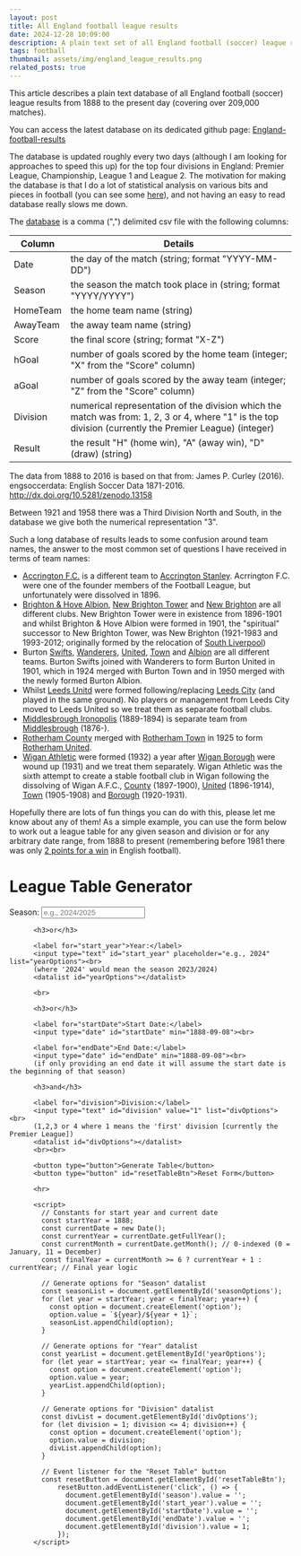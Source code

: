 ```yaml
---
layout: post
title: All England football league results
date: 2024-12-28 10:09:00
description: A plain text set of all England football (soccer) league results from 1888 to present.
tags: football
thumbnail: assets/img/england_league_results.png
related_posts: true
---
```


This article describes a plain text database of all England football (soccer) league results from 1888 to the present day (covering over 209,000 matches).

You can access the latest database on its dedicated github page: [England-football-results](https://github.com/seanelvidge/England-football-results/tree/main)

The database is updated roughly every two days (although I am looking for approaches to speed this up) for the top four divisions in England: Premier League, Championship, League 1 and League 2. The motivation for making the database is that I do a lot of statistical analysis on various bits and pieces in football (you can see some [here](https://seanelvidge.com/blog/tag/football/)), and not having an easy to read database really slows me down.

The [database](https://github.com/seanelvidge/England-football-results/tree/main) is a comma (",") delimited csv file with the following columns:

| Column   | Details                                                                                                                                                 |
| -------- | ------------------------------------------------------------------------------------------------------------------------------------------------------- |
| Date     | the day of the match (string; format "YYYY-MM-DD")                                                                                                      |
| Season   | the season the match took place in (string; format "YYYY/YYYY")                                                                                         |
| HomeTeam | the home team name (string)                                                                                                                             |
| AwayTeam | the away team name (string)                                                                                                                             |
| Score    | the final score (string; format "X-Z")                                                                                                                  |
| hGoal    | number of goals scored by the home team (integer; "X" from the "Score" column)                                                                          |
| aGoal    | number of goals scored by the away team (integer; "Z" from the "Score" column)                                                                          |
| Division | numerical representation of the division which the match was from: 1, 2, 3 or 4, where "1" is the top division (currently the Premier League) (integer) |
| Result   | the result "H" (home win), "A" (away win), "D" (draw) (string)                                                                                          |

The data from 1888 to 2016 is based on that from:
James P. Curley (2016). engsoccerdata: English Soccer Data 1871-2016. http://dx.doi.org/10.5281/zenodo.13158

Between 1921 and 1958 there was a Third Division North and South, in the database we give both the numerical representation "3".

Such a long database of results leads to some confusion around team names, the answer to the most common set of questions I have received in terms of team names:

- [Accrington F.C.](https://en.wikipedia.org/wiki/Accrington_F.C.) is a different team to [Accrington Stanley](https://en.wikipedia.org/wiki/Accrington_Stanley_F.C.). Acrrington F.C. were one of the founder members of the Football League, but unfortunately were dissolved in 1896.
- [Brighton & Hove Albion](https://en.wikipedia.org/wiki/Brighton_%26_Hove_Albion_F.C.), [New Brighton Tower](https://en.wikipedia.org/wiki/New_Brighton_Tower_F.C.) and [New Brighton](https://en.wikipedia.org/wiki/New_Brighton_A.F.C.) are all different clubs. New Brighton Tower were in existence from 1896-1901 and whilst Brighton & Hove Albion were formed in 1901, the "spiritual" successor to New Brighton Tower, was New Brighton (1921-1983 and 1993-2012; originally formed by the relocation of [South Liverpool](<https://en.wikipedia.org/wiki/South_Liverpool_F.C._(1890s)>))
- Burton [Swifts](https://en.wikipedia.org/wiki/Burton_Swifts_F.C.), [Wanderers](https://en.wikipedia.org/wiki/Burton_Wanderers_F.C.), [United](https://en.wikipedia.org/wiki/Burton_United_F.C.), [Town](https://en.wikipedia.org/wiki/Burton_Town_F.C.) and [Albion](https://en.wikipedia.org/wiki/Burton_Albion_F.C.) are all different teams. Burton Swifts joined with Wanderers to form Burton United in 1901, which in 1924 merged with Burton Town and in 1950 merged with the newly formed Burton Albion.
- Whilst [Leeds Unitd](https://en.wikipedia.org/wiki/Leeds_United_F.C.) were formed following/replacing [Leeds City](https://en.wikipedia.org/wiki/Leeds_City_F.C.) (and played in the same ground). No players or management from Leeds City moved to Leeds United so we treat them as separate football clubs.
- [Middlesbrough Ironopolis](https://en.wikipedia.org/wiki/Middlesbrough_Ironopolis_F.C.) (1889-1894) is separate team from [Middlesbrough](https://en.wikipedia.org/wiki/Middlesbrough_F.C.) (1876-).
- [Rotherham County](https://en.wikipedia.org/wiki/Rotherham_County_F.C.) merged with [Rotherham Town](<https://en.wikipedia.org/wiki/Rotherham_Town_F.C._(1899)>) in 1925 to form [Rotherham United](https://en.wikipedia.org/wiki/Rotherham_United_F.C.).
- [Wigan Athletic](https://en.wikipedia.org/wiki/Wigan_Athletic_F.C.) were formed (1932) a year after [Wigan Borough](https://en.wikipedia.org/wiki/Wigan_Borough_F.C.) were wound up (1931) and we treat them separately. Wigan Athletic was the sixth attempt to create a stable football club in Wigan following the dissolving of Wigan A.F.C., [County](https://en.wikipedia.org/wiki/Wigan_County_F.C.) (1897-1900), [United](https://en.wikipedia.org/wiki/Wigan_United_A.F.C.) (1896-1914), [Town](https://en.wikipedia.org/wiki/Wigan_Town_A.F.C.) (1905-1908) and [Borough](https://en.wikipedia.org/wiki/Wigan_Borough_F.C.) (1920-1931).

Hopefully there are lots of fun things you can do with this, please let me know about any of them! As a simple example, you can use the form below to work out a league table for any given season and division or for any arbitrary date range, from 1888 to present (remembering before 1981 there was only [2 points for a win](https://en.wikipedia.org/wiki/Three_points_for_a_win) in English football).

<html lang="en">
<!-- Papa Parse for CSV reading -->
<script src="https://cdnjs.cloudflare.com/ajax/libs/PapaParse/5.4.1/papaparse.min.js"></script>
<!-- Dynamically loading DataTables later -->

<style>
/* Increase padding for DataTables cells */
table.dataTable td,
table.dataTable th {
  padding: 15px; /* adjust as you like */
}
</style>

<h1>League Table Generator</h1>
<form id="leagueForm">
		  <label for="season">Season:</label>
		  <input type="text" id="season" placeholder="e.g., 2024/2025" list="seasonOptions"><br>
		  <datalist id="seasonOptions"></datalist>

    	  <h3>or</h3>

    	  <label for="start_year">Year:</label>
    	  <input type="text" id="start_year" placeholder="e.g., 2024" list="yearOptions"><br>
    	  (where '2024' would mean the season 2023/2024)
    	  <datalist id="yearOptions"></datalist>

    	  <br>

    	  <h3>or</h3>

    	  <label for="startDate">Start Date:</label>
    	  <input type="date" id="startDate" min="1888-09-08"><br>

    	  <label for="endDate">End Date:</label>
    	  <input type="date" id="endDate" min="1888-09-08"><br>
    	  (if only providing an end date it will assume the start date is the beginning of that season)

    	  <h3>and</h3>

    	  <label for="division">Division:</label>
    	  <input type="text" id="division" value="1" list="divOptions"><br>
    	  (1,2,3 or 4 where 1 means the 'first' division [currently the Premier League])
    	  <datalist id="divOptions"></datalist>
    	  <br><br>

    	  <button type="button">Generate Table</button>
    	  <button type="button" id="resetTableBtn">Reset Form</button>

          <hr>

    	  <script>
    		// Constants for start year and current date
    		const startYear = 1888;
    		const currentDate = new Date();
    		const currentYear = currentDate.getFullYear();
    		const currentMonth = currentDate.getMonth(); // 0-indexed (0 = January, 11 = December)
    		const finalYear = currentMonth >= 6 ? currentYear + 1 : currentYear; // Final year logic

    		// Generate options for "Season" datalist
    		const seasonList = document.getElementById('seasonOptions');
    		for (let year = startYear; year < finalYear; year++) {
    		  const option = document.createElement('option');
    		  option.value = `${year}/${year + 1}`;
    		  seasonList.appendChild(option);
    		}

    		// Generate options for "Year" datalist
    		const yearList = document.getElementById('yearOptions');
    		for (let year = startYear; year <= finalYear; year++) {
    		  const option = document.createElement('option');
    		  option.value = year;
    		  yearList.appendChild(option);
    		}

    		// Generate options for "Division" datalist
    		const divList = document.getElementById('divOptions');
    		for (let division = 1; division <= 4; division++) {
    		  const option = document.createElement('option');
    		  option.value = division;
    		  divList.appendChild(option);
    		}

    		// Event listener for the "Reset Table" button
    		const resetButton = document.getElementById('resetTableBtn');
    			resetButton.addEventListener('click', () => {
    			  document.getElementById('season').value = '';
    			  document.getElementById('start_year').value = '';
    			  document.getElementById('startDate').value = '';
    			  document.getElementById('endDate').value = '';
    			  document.getElementById('division').value = 1;
    			});
    	  </script>

</form>

<h2 id="tableHeading" style="display:none;">League Table</h2>
<table id="leagueTable" class="table table-striped table-bordered" style="display:none;"></table>

<script>
// Adjust or define the handleSubmit and generateLeagueTable with the new features

function handleSubmit() {
  if (!window.matchData || !Array.isArray(window.matchData)) {
    alert("Match data is not loaded. Please wait for the data to load or reload the page.");
    console.error("Match data is undefined or invalid.");
    return;
  }
  
  const season = document.getElementById("season").value.trim();
  const startYear = document.getElementById("start_year").value.trim();
  let startDate = document.getElementById("startDate").value.trim();
  let endDate = document.getElementById("endDate").value.trim();
  
  // If there's only an end date, set the start date to previous July 1
  // "Previous" meaning: If the end date is in Jan–Jun, subtract 1 from year; else keep that year.
  if (!startDate && endDate) {
    const d = new Date(endDate);
    let startYearForDate = d.getFullYear();
    // If month is January(0) through June(5), subtract one from the year
    if (d.getMonth() < 6) {
      startYearForDate -= 1;
    }
    startDate = `${startYearForDate}-07-01`;
  }

  // Only one of the three sets (season, startYear, dateRange) should be used
  if ([season, startYear, startDate && endDate].filter(Boolean).length > 1) {
    alert("Please fill only one of Season, Start Year, or Start/End Date.");
    return;
  }

  const division = document.getElementById("division").value;
  const filters = {
    season: season || null,
    startYear: startYear ? parseInt(startYear, 10) : null,
    dateRange: null,
    division: division ? parseInt(division, 10) : null,
  };

  // Build dateRange if we have both startDate and endDate
  if (startDate && endDate) {
    filters.dateRange = [new Date(startDate), new Date(endDate)];
  }
  
  generateLeagueTable(window.matchData, filters);
}

function generateLeagueTable(matchData, filters) {
  let filteredData = matchData;
  
  if (filters.division !== null) {
    filteredData = filteredData.filter(match => match.Division === filters.division);
  }
  if (filters.season) {
    filteredData = filteredData.filter(match => match.Season === filters.season);
  }
  if (filters.startYear) {
    const seasonString = `${filters.startYear - 1}/${filters.startYear}`;
    filteredData = filteredData.filter(match => match.Season === seasonString);
  }
  if (filters.dateRange) {
    const [start, end] = filters.dateRange;
    filteredData = filteredData.filter(match => {
      const matchDate = new Date(match.Date);
      return matchDate >= start && matchDate <= end;
    });
  }

  const tableData = {};
  for (const match of filteredData) {
    const { HomeTeam, AwayTeam, hGoal, aGoal } = match;

    // Determine how many points a win is worth for this match date
    const matchDate = new Date(match.Date);
    const matchYear = matchDate.getFullYear();
    const pointsForWin = matchYear < 1981 ? 2 : 3;

    if (!tableData[HomeTeam]) {
      tableData[HomeTeam] = { Played: 0, Won: 0, Drawn: 0, Lost: 0, GF: 0, GA: 0, GD: 0, Points: 0 };
    }
    if (!tableData[AwayTeam]) {
      tableData[AwayTeam] = { Played: 0, Won: 0, Drawn: 0, Lost: 0, GF: 0, GA: 0, GD: 0, Points: 0 };
    }

    tableData[HomeTeam].Played++;
    tableData[AwayTeam].Played++;
    tableData[HomeTeam].GF += hGoal;
    tableData[AwayTeam].GF += aGoal;
    tableData[HomeTeam].GA += aGoal;
    tableData[AwayTeam].GA += hGoal;

    if (hGoal > aGoal) {
      tableData[HomeTeam].Won++;
      tableData[HomeTeam].Points += pointsForWin;
      tableData[AwayTeam].Lost++;
    } else if (hGoal < aGoal) {
      tableData[AwayTeam].Won++;
      tableData[AwayTeam].Points += pointsForWin;
      tableData[HomeTeam].Lost++;
    } else {
      tableData[HomeTeam].Drawn++;
      tableData[AwayTeam].Drawn++;
      tableData[HomeTeam].Points++;
      tableData[AwayTeam].Points++;
    }

    tableData[HomeTeam].GD = tableData[HomeTeam].GF - tableData[HomeTeam].GA;
    tableData[AwayTeam].GD = tableData[AwayTeam].GF - tableData[AwayTeam].GA;
  }

  const tableRows = Object.keys(tableData).map(team => ({
    Team: team,
    ...tableData[team],
  }));
  tableRows.sort((a, b) => b.Points - a.Points || b.GD - a.GD || b.GF - a.GF);
  
  // Show them once the data is ready
  document.getElementById("tableHeading").style.display = "block";
  document.getElementById("leagueTable").style.display = "table";

  const leagueTable = document.getElementById("leagueTable");
  $(leagueTable).DataTable({
    destroy: true,
    paging: false,
    info: false,
    searching: false,
    order: [[8, "desc"]],
    data: tableRows,
    columns: [
      { title: "Team", data: "Team" },
      { title: "Played", data: "Played" },
      { title: "Won", data: "Won" },
      { title: "Drawn", data: "Drawn" },
      { title: "Lost", data: "Lost" },
      { title: "GF", data: "GF" },
      { title: "GA", data: "GA" },
      { title: "GD", data: "GD" },
      { title: "Points", data: "Points" },
    ],
  });
}

// Load CSV data once DOM is ready
document.addEventListener("DOMContentLoaded", () => {
  const today = new Date();
  const year = today.getFullYear();
  const maxDate = today.toISOString().split("T")[0];
  document.getElementById("start_year").max = year;
  document.getElementById("startDate").max = maxDate;
  document.getElementById("endDate").max = maxDate;

  fetch("https://raw.githubusercontent.com/seanelvidge/England-football-results/main/EnglandLeagueResults.csv")
    .then(response => response.text())
    .then(data => {
      const parsedData = Papa.parse(data, { header: true, dynamicTyping: true, skipEmptyLines: true }).data;
      window.matchData = parsedData;
    })
    .catch(error => {
      console.error("Failed to load CSV data:", error);
      alert("Failed to load CSV data. Please check the console for more details.");
    });
});

// Dynamically load DataTables AFTER the bottom jQuery script
window.addEventListener("load", function() {
  if (typeof window.jQuery === "undefined") {
    console.log("jQuery not yet defined when window.load fired.");
    return;
  }
  const dtScript = document.createElement("script");
  dtScript.src = "https://cdn.datatables.net/1.13.4/js/jquery.dataTables.min.js";
  dtScript.onload = function() {
    console.log("DataTables script loaded.");
    // Hook up the "Generate Table" button
    const button = document.getElementById("leagueForm").querySelector("button");
    button.addEventListener("click", handleSubmit);
  };
  document.body.appendChild(dtScript);
});
</script>
</html>
